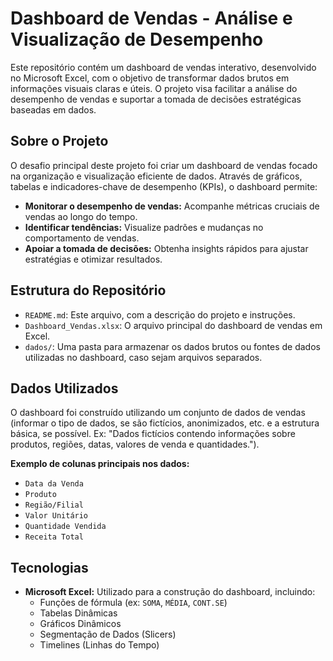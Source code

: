 # Dashboard de Vendas - Análise e Visualização de Desempenho

Este repositório contém um dashboard de vendas interativo, desenvolvido no Microsoft Excel, com o objetivo de transformar dados brutos em informações visuais claras e úteis. O projeto visa facilitar a análise do desempenho de vendas e suportar a tomada de decisões estratégicas baseadas em dados.

##  Sobre o Projeto

O desafio principal deste projeto foi criar um dashboard de vendas focado na organização e visualização eficiente de dados. Através de gráficos, tabelas e indicadores-chave de desempenho (KPIs), o dashboard permite:

* **Monitorar o desempenho de vendas:** Acompanhe métricas cruciais de vendas ao longo do tempo.
* **Identificar tendências:** Visualize padrões e mudanças no comportamento de vendas.
* **Apoiar a tomada de decisões:** Obtenha insights rápidos para ajustar estratégias e otimizar resultados.

##  Estrutura do Repositório

* `README.md`: Este arquivo, com a descrição do projeto e instruções.
* `Dashboard_Vendas.xlsx`: O arquivo principal do dashboard de vendas em Excel. 
* `dados/`: Uma pasta para armazenar os dados brutos ou fontes de dados utilizadas no dashboard, caso sejam arquivos separados. 

##  Dados Utilizados

O dashboard foi construído utilizando um conjunto de dados de vendas (informar o tipo de dados, se são fictícios, anonimizados, etc. e a estrutura básica, se possível. Ex: "Dados fictícios contendo informações sobre produtos, regiões, datas, valores de venda e quantidades.").

**Exemplo de colunas principais nos dados:**
* `Data da Venda`
* `Produto`
* `Região/Filial`
* `Valor Unitário`
* `Quantidade Vendida`
* `Receita Total`

##  Tecnologias

* **Microsoft Excel:** Utilizado para a construção do dashboard, incluindo:
    * Funções de fórmula (ex: `SOMA`, `MÉDIA`, `CONT.SE`)
    * Tabelas Dinâmicas
    * Gráficos Dinâmicos
    * Segmentação de Dados (Slicers)
    * Timelines (Linhas do Tempo)

